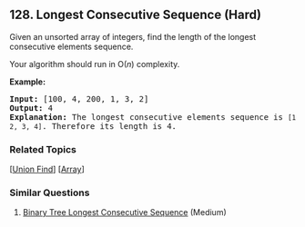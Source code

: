 <!--|This file generated by command(leetcode description); DO NOT EDIT.    |-->
<!--+----------------------------------------------------------------------+-->
<!--|@author    Openset <openset.wang@gmail.com>                           |-->
<!--|@link      https://github.com/openset                                 |-->
<!--|@home      https://github.com/openset/leetcode                        |-->
<!--+----------------------------------------------------------------------+-->

## 128. Longest Consecutive Sequence (Hard)

<p>Given an unsorted array of integers, find the length of the longest consecutive elements sequence.</p>

<p>Your algorithm should run in O(<em>n</em>) complexity.</p>

<p><strong>Example:</strong></p>

<pre>
<strong>Input:</strong>&nbsp;[100, 4, 200, 1, 3, 2]
<strong>Output:</strong> 4
<strong>Explanation:</strong> The longest consecutive elements sequence is <code>[1, 2, 3, 4]</code>. Therefore its length is 4.
</pre>


### Related Topics
[[Union Find](https://github.com/openset/leetcode/tree/master/tag/union-find/README.md)] [[Array](https://github.com/openset/leetcode/tree/master/tag/array/README.md)] 

### Similar Questions
  1. [Binary Tree Longest Consecutive Sequence](https://github.com/openset/leetcode/tree/master/problems/binary-tree-longest-consecutive-sequence) (Medium)
